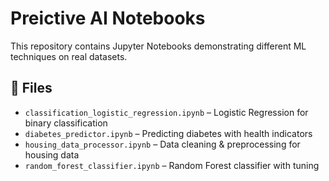 # Preictive AI Notebooks

This repository contains Jupyter Notebooks demonstrating different ML techniques on real datasets.

## 📂 Files
- `classification_logistic_regression.ipynb` – Logistic Regression for binary classification  
- `diabetes_predictor.ipynb` – Predicting diabetes with health indicators  
- `housing_data_processor.ipynb` – Data cleaning & preprocessing for housing data  
- `random_forest_classifier.ipynb` – Random Forest classifier with tuning  

